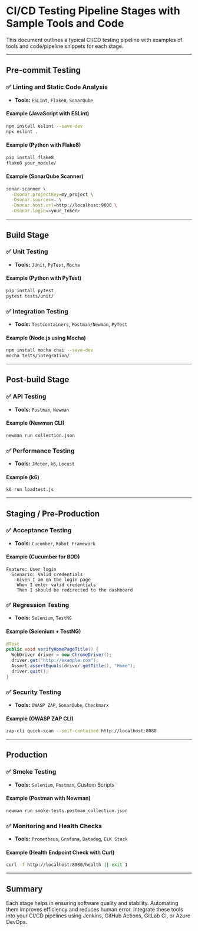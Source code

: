 # CI/CD Testing Pipeline Stages with Sample Tools and Code

This document outlines a typical CI/CD testing pipeline with examples of tools and code/pipeline snippets for each stage.

---

## Pre-commit Testing

### ✅ Linting and Static Code Analysis
- **Tools:** `ESLint`, `Flake8`, `SonarQube`

#### Example (JavaScript with ESLint)
```bash
npm install eslint --save-dev
npx eslint .
```

#### Example (Python with Flake8)
```bash
pip install flake8
flake8 your_module/
```

#### Example (SonarQube Scanner)
```bash
sonar-scanner \
  -Dsonar.projectKey=my_project \
  -Dsonar.sources=. \
  -Dsonar.host.url=http://localhost:9000 \
  -Dsonar.login=<your_token>
```

---

## Build Stage

### ✅ Unit Testing
- **Tools:** `JUnit`, `PyTest`, `Mocha`

#### Example (Python with PyTest)
```bash
pip install pytest
pytest tests/unit/
```

### ✅ Integration Testing
- **Tools:** `Testcontainers`, `Postman/Newman`, `PyTest`

#### Example (Node.js using Mocha)
```bash
npm install mocha chai --save-dev
mocha tests/integration/
```

---

## Post-build Stage

### ✅ API Testing
- **Tools:** `Postman`, `Newman`

#### Example (Newman CLI)
```bash
newman run collection.json
```

### ✅ Performance Testing
- **Tools:** `JMeter`, `k6`, `Locust`

#### Example (k6)
```bash
k6 run loadtest.js
```

---

## Staging / Pre-Production

### ✅ Acceptance Testing
- **Tools:** `Cucumber`, `Robot Framework`

#### Example (Cucumber for BDD)
```gherkin
Feature: User login
  Scenario: Valid credentials
    Given I am on the login page
    When I enter valid credentials
    Then I should be redirected to the dashboard
```

### ✅ Regression Testing
- **Tools:** `Selenium`, `TestNG`

#### Example (Selenium + TestNG)
```java
@Test
public void verifyHomePageTitle() {
  WebDriver driver = new ChromeDriver();
  driver.get("http://example.com");
  Assert.assertEquals(driver.getTitle(), "Home");
  driver.quit();
}
```

### ✅ Security Testing
- **Tools:** `OWASP ZAP`, `SonarQube`, `Checkmarx`

#### Example (OWASP ZAP CLI)
```bash
zap-cli quick-scan --self-contained http://localhost:8080
```

---

## Production

### ✅ Smoke Testing
- **Tools:** `Selenium`, `Postman`, Custom Scripts

#### Example (Postman with Newman)
```bash
newman run smoke-tests.postman_collection.json
```

### ✅ Monitoring and Health Checks
- **Tools:** `Prometheus`, `Grafana`, `Datadog`, `ELK Stack`

#### Example (Health Endpoint Check with Curl)
```bash
curl -f http://localhost:8080/health || exit 1
```

---

## Summary

Each stage helps in ensuring software quality and stability. Automating them improves efficiency and reduces human error. Integrate these tools into your CI/CD pipelines using Jenkins, GitHub Actions, GitLab CI, or Azure DevOps.
